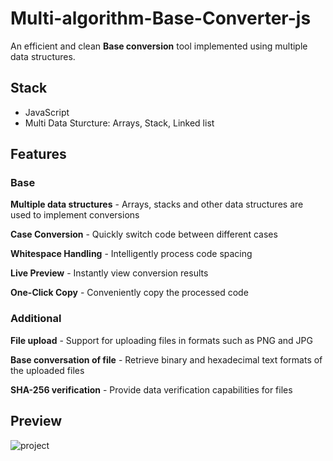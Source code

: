 # Multi-algorithm-Base-Converter-js
An efficient and clean **Base conversion** tool implemented using multiple data structures.

## Stack
+ JavaScript
+ Multi Data Sturcture: Arrays, Stack, Linked list

## Features

### Base

**Multiple data structures** - Arrays, stacks and other data structures are used to implement conversions

**Case Conversion** - Quickly switch code between different cases

**Whitespace Handling** - Intelligently process code spacing

**Live Preview** - Instantly view conversion results

**One-Click Copy** - Conveniently copy the processed code

### Additional

**File upload** - Support for uploading files in formats such as PNG and JPG

**Base conversation of file** - Retrieve binary and hexadecimal text formats of the uploaded files

**SHA-256 verification** - Provide data verification capabilities for files

## Preview
![project](https://github.com/lavanceeee/Multi-Base-Converter-js/blob/main/demo.png)

